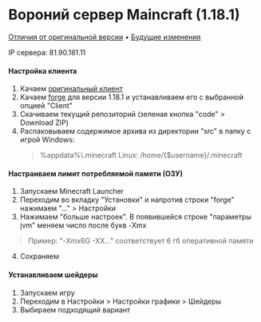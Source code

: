 # Вороний сервер Maincraft (1.18.1)

[Отличия от оригинальной версии](https://github.com/Intaria/minecraft/blob/main/docs/changes.md) • [Будущие изменения](https://github.com/Intaria/minecraft/blob/main/docs/plans.md)

IP сервера: 81.90.181.11

#### Настройка клиента
1. Качаем [оригинальный клиент](https://www.minecraft.net/ru-ru/download)
2. Качаем [forge](http://files.minecraftforge.net/) для версии 1.18.1 и устанавливаем его с выбранной опцией "Client"
3. Скачиваем текущий репозиторий (зеленая кнопка "code" > Download ZIP)
4. Распаковываем содержимое архива из директории "src" в папку с игрой 
Windows:
   >%appdata%\\.minecraft
Linux:
   >/home/{$username}/.minecraft

#### Настраиваем лимит потребляемой памяти (ОЗУ)
1. Запускаем Minecraft Launcher
2. Переходим во вкладку "Установки" и напротив строки "forge" нажимаем "..." > Настройки
3. Нажимаем "больше настроек". В появившейся строке "параметры jvm" меняем число после букв -Xmx
>Пример: "-Xmx6G -XX..." соответствует 6 гб оперативной памяти
4. Сохраняем

#### Устанавливаем шейдеры
1. Запускаем игру
2. Переходим в Настройки > Настройки графики > Шейдеры
3. Выбираем подходящий вариант
